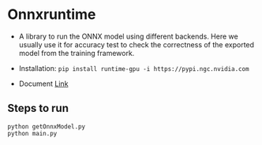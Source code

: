 # Onnxruntime

+ A library to run the ONNX model using different backends. Here we usually use it for accuracy test to check the correctness of the exported model from the training framework.

+ Installation: `pip install runtime-gpu -i https://pypi.ngc.nvidia.com`

+ Document [Link](https://onnxruntime.ai/)

## Steps to run

```shell
python getOnnxModel.py
python main.py
```
